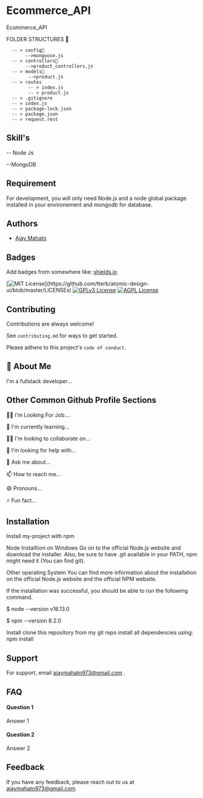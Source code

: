 
# Ecommerce_API






Ecommerce_API

FOLDER STRUCTURES 📁
  
      -- > config📁
           -->mongoose.js
      -- > controllers📁
           -->product_controllers.js
      -- > models📁
            -->product.js
      -- > routes
            -- > index.js
            -- > product.js
      -- > .gitignore
      -- > index.js
      -- > package-lock.json
      -- > package.json
      -- > request.rest




## Skill's

-- Node Js

--MongoDB

## Requirement

 For development, you will only need Node.js and a node global package installed in your environement and mongodb for database.
## Authors

- [Ajay Mahato](https://github.com/ajay1151998)


## Badges

Add badges from somewhere like: [shields.io](https://shields.io/)

[![MIT License](https://img.shields.io/apm/l/atomic-design-ui.svg?)](https://github.com/tterb/atomic-design-ui/blob/master/LICENSEs)
[![GPLv3 License](https://img.shields.io/badge/License-GPL%20v3-yellow.svg)](https://opensource.org/licenses/)
[![AGPL License](https://img.shields.io/badge/license-AGPL-blue.svg)](http://www.gnu.org/licenses/agpl-3.0)


## Contributing

Contributions are always welcome!

See `contributing.md` for ways to get started.

Please adhere to this project's `code of conduct`.


## 🚀 About Me
I'm a fullstack developer...


## Other Common Github Profile Sections
👩‍💻 I'm Looking For Job....

🧠 I'm currently learning...

👯‍♀️ I'm looking to collaborate on...

🤔 I'm looking for help with...

💬 Ask me about...

📫 How to reach me...

😄 Pronouns...

⚡️ Fun fact...


## Installation

Install my-project with npm

Node Installtion on Windows Go on to the official Node.js website and download the installer. Also, be sure to have .git available in your PATH, npm might need it (You can find git).

Other operating System You can find more information about the installation on the official Node.js website and the official NPM website.

If the installation was successful, you should be able to run the following command.

$ node --version
v16.13.0

$ npm --version
8.2.0
  
Install
clone this repository from my git repo
install all dependencies using: 
npm install
## Support

For support, email ajaymahato973@gmail.com .


## FAQ

#### Question 1

Answer 1

#### Question 2

Answer 2


## Feedback

If you have any feedback, please reach out to us at ajaymahato973@gmail.com

